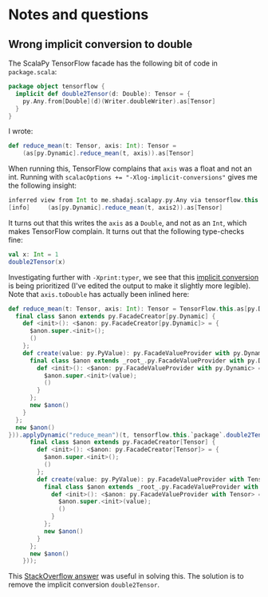 # Notes and questions

## Wrong implicit conversion to double

The ScalaPy TensorFlow facade has the following bit of code in `package.scala`:

```scala
package object tensorflow {
  implicit def double2Tensor(d: Double): Tensor = {
    py.Any.from[Double](d)(Writer.doubleWriter).as[Tensor]
  }
}
```

I wrote:

```scala
def reduce_mean(t: Tensor, axis: Int): Tensor =
    (as[py.Dynamic].reduce_mean(t, axis)).as[Tensor]
```

When running this, TensorFlow complains that `axis` was a float and not an int. Running with `scalacOptions += "-Xlog-implicit-conversions"` gives me the following insight:

```scala
inferred view from Int to me.shadaj.scalapy.py.Any via tensorflow.this.`package`.double2Tensor: (d: Double)me.shadaj.scalapy.tensorflow.Tensor
[info]     (as[py.Dynamic].reduce_mean(t, axis2)).as[Tensor]
```

It turns out that this writes the `axis` as a `Double`, and not as an `Int`, which makes TensorFlow complain. It turns out that the following type-checks fine:

```scala
val x: Int = 1
double2Tensor(x)
```

Investigating further with `-Xprint:typer`, we see that this [implicit conversion](https://github.com/scala/scala/blob/2.13.x/src/library/scala/Int.scala#L483) is being prioritized (I've edited the output to make it slightly more legible). Note that `axis.toDouble` has actually been inlined here:

```scala
def reduce_mean(t: Tensor, axis: Int): Tensor = TensorFlow.this.as[py.Dynamic](py.this.Reader.facadeReader[py.Dynamic]({
  final class $anon extends py.FacadeCreator[py.Dynamic] {
    def <init>(): <$anon: py.FacadeCreator[py.Dynamic]> = {
      $anon.super.<init>();
      ()
    };
    def create(value: py.PyValue): py.FacadeValueProvider with py.Dynamic = {
      final class $anon extends _root_.py.FacadeValueProvider with py.Dynamic {
        def <init>(): <$anon: py.FacadeValueProvider with py.Dynamic> = {
          $anon.super.<init>(value);
          ()
        }
      };
      new $anon()
    }
  };
  new $anon()
})).applyDynamic("reduce_mean")(t, tensorflow.this.`package`.double2Tensor(axis.toDouble)).as[Tensor](py.this.Reader.facadeReader[Tensor]({
      final class $anon extends py.FacadeCreator[Tensor] {
        def <init>(): <$anon: py.FacadeCreator[Tensor]> = {
          $anon.super.<init>();
          ()
        };
        def create(value: py.PyValue): py.FacadeValueProvider with Tensor = {
          final class $anon extends _root_.py.FacadeValueProvider with Tensor {
            def <init>(): <$anon: py.FacadeValueProvider with Tensor> = {
              $anon.super.<init>(value);
              ()
            }
          };
          new $anon()
        }
      };
      new $anon()
    }));
```

This [StackOverflow answer](https://stackoverflow.com/a/38967057) was useful in solving this. The solution is to remove the implicit conversion `double2Tensor`.
